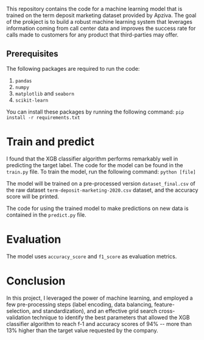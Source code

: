 This repository contains the code for a machine learning model that is trained on the term deposit marketing dataset provided by Apziva. The goal of the prokject is to build a robust machine learning system that leverages information coming from call center data and improves the success rate for calls made to customers for any product that third-parties may offer. 

## Prerequisites

The following packages are required to run the code:

1. `pandas` 
2. `numpy`
3. `matplotlib` and `seaborn`
4. `scikit-learn`

You can install these packages by running the following command: `pip install -r requirements.txt`

# Train and predict

I found that the XGB classifier algorithm performs remarkably well in predicting the target label. The code for the model can be found in the `train.py` file. To train the model, run the following command: `python [file]`

The model will be trained on a pre-processed version `dataset_final.csv` of the raw dataset `term-deposit-marketing-2020.csv` dataset, and the accuracy score will be printed.

The code for using the trained model to make predictions on new data is contained in the `predict.py` file.

# Evaluation

The model uses `accuracy_score` and `f1_score` as evaluation metrics.

# Conclusion

In this project, I leveraged the power of machine learning, and employed a few pre-processing steps (label encoding, data balancing, feature-selection, and standardization), and an effective grid search cross-validation technique to identify the best parameters that allowed the XGB classifier algorithm to reach f-1 and accuracy scores of 94% -- more than 13% higher than the target value requested by the company.
